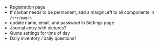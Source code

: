 - Registration page
- If navbar needs to be permanent, add a marginLeft to all components in `/src/pages`
- update name, email, and password in Settings page
- Journal entry with pictures?
- Quote settings for time of day
- Daily inventory / daily questions?
